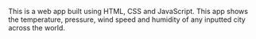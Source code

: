 This is a web app built using HTML, CSS and JavaScript. This app shows the temperature, pressure, wind speed and humidity of any inputted city across the world.
